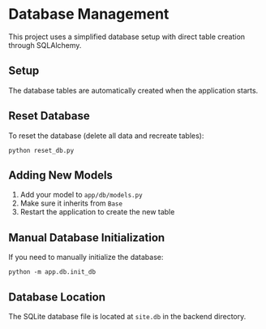 # Database Management

This project uses a simplified database setup with direct table creation through SQLAlchemy.

## Setup
The database tables are automatically created when the application starts.

## Reset Database
To reset the database (delete all data and recreate tables):
```
python reset_db.py
```

## Adding New Models
1. Add your model to `app/db/models.py`
2. Make sure it inherits from `Base`
3. Restart the application to create the new table

## Manual Database Initialization
If you need to manually initialize the database:
```
python -m app.db.init_db
```

## Database Location
The SQLite database file is located at `site.db` in the backend directory.